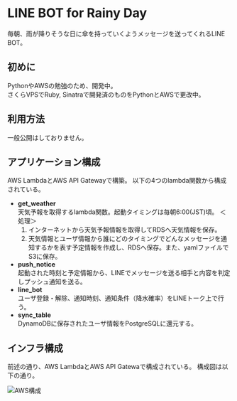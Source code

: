 # LINE BOT for Rainy Day
毎朝、雨が降りそうな日に傘を持っていくようメッセージを送ってくれるLINE BOT。

## 初めに
PythonやAWSの勉強のため、開発中。  
さくらVPSでRuby, Sinatraで開発済のものをPythonとAWSで更改中。

## 利用方法
一般公開はしておりません。

## アプリケーション構成
AWS LambdaとAWS API Gatewayで構築。
以下の4つのlambda関数から構成されている。

- **get_weather**  
天気予報を取得するlambda関数。起動タイミングは毎朝6:00(JST)頃。
＜処理＞
    1. インターネットから天気予報情報を取得してRDSへ天気情報を保存。
    1. 天気情報とユーザ情報から誰にどのタイミングでどんなメッセージを通知するかを表す予定情報を作成し、RDSへ保存。また、yamlファイルでS3に保存。
- **push_notice**  
起動された時刻と予定情報から、LINEでメッセージを送る相手と内容を判定しプッシュ通知を送る。
- **line_bot**  
ユーザ登録・解除、通知時刻、通知条件（降水確率）をLINEトーク上で行う。
- **sync_table**  
DynamoDBに保存されたユーザ情報をPostgreSQLに還元する。

## インフラ構成
前述の通り、AWS LambdaとAWS API Gatewaで構成されている。
構成図は以下の通り。

![AWS構成](https://github.com/juv-shun/forecast2/blob/readme_img/images/aws_constructure.gif "AWS構成")
